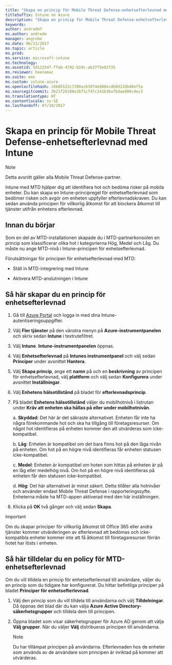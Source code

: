 ```yaml
---
title: "Skapa en princip för Mobile Threat Defense-enhetsefterlevnad med Intune"
titleSuffix: Intune on Azure
description: "Skapa en princip för Mobile Threat Defense-enhetsefterlevnad i Intune"
keywords: 
author: andredm7
ms.author: andredm
manager: angrobe
ms.date: 06/21/2017
ms.topic: article
ms.prod: 
ms.service: microsoft-intune
ms.technology: 
ms.assetid: 5d12254f-ffab-4792-b19c-ab37f5e02f35
ms.reviewer: heenamac
ms.suite: ems
ms.custom: intune-azure
ms.openlocfilehash: c6b05522c7390acb3974e088ecd60d13db46ef5a
ms.sourcegitcommit: 3b21f20108e2bf1cf47c141b36a7bdae609c4ec3
ms.translationtype: HT
ms.contentlocale: sv-SE
ms.lasthandoff: 07/10/2017
---
```

# <a name="create-mobile-threat-defense-mtd-device-compliance-policy-with-intune"></a>Skapa en princip för Mobile Threat Defense-enhetsefterlevnad med Intune

> [!NOTE] 
> Detta avsnitt gäller alla Mobile Threat Defense-partner.

Intune med MTD hjälper dig att identifiera hot och bedöma risker på mobila enheter. Du kan skapa en Intune-principregel för enhetsefterlevnad som bedömer risken och avgör om enheten uppfyller efterlevnadskraven. Du kan sedan använda principen för villkorlig åtkomst för att blockera åtkomst till tjänster utifrån enhetens efterlevnad.

## <a name="before-you-begin"></a>Innan du börjar

Som en del av MTD-installationen skapade du i MTD-partnerkonsolen en princip som klassificerar olika hot i kategorierna Hög, Medel och Låg. Du måste nu ange MTD-nivå i Intune-principen för enhetsefterlevnad.

Förutsättningar för principen för enhetsefterlevnad med MTD:

-   Ställ in MTD-integrering med Intune

-   Aktivera MTD-anslutningen i Intune

## <a name="to-create-a-mtd-device-compliance-policy"></a>Så här skapar du en princip för enhetsefterlevnad

1.  Gå till [Azure Portal](https://portal.azure.com/) och logga in med dina Intune-autentiseringsuppgifter.

2.  Välj **Fler tjänster** på den vänstra menyn på **Azure-instrumentpanelen** och skriv sedan **Intune** i textrutefiltret.

3.  Välj **Intune**. **Intune-instrumentpanelen** öppnas.

4. Välj **Enhetsefterlevnad** på **Intunes instrumentpanel** och välj sedan **Principer** under avsnittet **Hantera**.

5.  Välj **Skapa princip**, ange ett **namn** på och en **beskrivning** av principen för enhetsefterlevnad, välj **plattform** och välj sedan **Konfigurera** under avsnittet **Inställningar**.

6.  Välj **Enhetens hälsotillstånd** på bladet för **efterlevnadsprincip**.

7.  På bladet **Enhetens hälsotillstånd** väljer du mobilhotnivå i listrutan under **Kräv att enheten ska hållas på eller under mobilhotnivån**.

    a.  **Skyddad**: Det här är det säkraste alternativet. Enheten får inte ha några förekommande hot och ska ha tillgång till företagsresurser. Om något hot identifieras på enheten kommer den att utvärderas som icke-kompatibel.

    b.  **Låg**: Enheten är kompatibel om det bara finns hot på den låga nivån på enheten. Om hot på en högre nivå identifieras får enheten statusen icke-kompatibel.

    c.  **Medel**: Enheten är kompatibel om hoten som hittas på enheten är på en låg eller medelhög nivå. Om hot på en högre nivå identifieras på enheten får den statusen icke-kompatibel.

    d.  **Hög**: Det här alternativet är minst säkert. Detta tillåter alla hotnivåer och använder endast Mobile Threat Defense i rapporteringssyfte. Enheterna måste ha MTD-appen aktiverad med den här inställningen.

8.  Klicka på **OK** två gånger och välj sedan **Skapa**.

> [!IMPORTANT]
> Om du skapar principer för villkorlig åtkomst till Office 365 eller andra tjänster kommer utvärderingen av efterlevnad att bedömas och icke-kompatibla enheter kommer inte att få åtkomst till företagsresurser förrän hotet har lösts i enheten.

## <a name="to-assign-a-mtd-device-compliance-policy"></a>Så här tilldelar du en policy för MTD-enhetsefterlevnad

Om du vill tilldela en princip för enhetsefterlevnad till användare, väljer du en princip som du tidigare har konfigurerat. Du hittar befintliga principer på bladet **Principer för enhetsefterlevnad**.

1. Välj den princip som du vill tilldela till användarna och välj **Tilldelningar**. Då öppnas det blad där du kan välja **Azure Active Directory-säkerhetsgrupper** och tilldela dem till principen.

2. Öppna bladet som visar säkerhetsgrupper för Azure AD genom att välja **Välj grupper**.  När du väljer **Välj** distribueras principen till användarna.

    > [!NOTE] 
    > Du har tillämpat principen på användarna. Efterlevnaden hos de enheter som används av de användare som principen är inriktad på kommer att utvärderas.